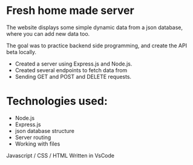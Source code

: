 # Fresh home made server

The website displays some simple dynamic data from a json database, where you can add new data too.

The goal was to practice backend side programming, and create the API beta locally.

- Created a server using Express.js and Node.js.
- Created several endpoints to fetch data from
- Sending GET and POST and DELETE requests.

# Technologies used:

- Node.js
- Express.js
- json database structure
- Server routing
- Working with files

Javascript / CSS / HTML
Written in VsCode